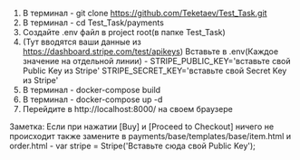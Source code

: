 1. В терминал - git clone https://github.com/Teketaev/Test_Task.git
2. В терминал - cd Test_Task/payments
3. Создайте .env файл в project root(в папке Test_Task)
4. (Тут вводятся ваши данные из https://dashboard.stripe.com/test/apikeys) Вставьте в .env(Каждое значение на отдельной линии) - STRIPE_PUBLIC_KEY='вставьте свой Public Key из Stripe'
STRIPE_SECRET_KEY='вставьте свой Secret Key из Stripe'
6. В терминал - docker-compose build
7. В терминал - docker-compose up -d
8. Перейдите в http://localhost:8000/ на своем браузере

Заметка: Если при нажатии [Buy] и [Proceed to Checkout] ничего не происходит также замените в payments/base/templates/base/item.html и order.html - var stripe = Stripe('Вставьте сюда свой Public Key');
